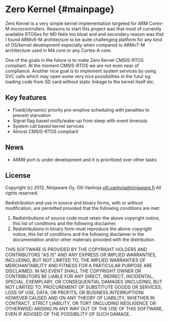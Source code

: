 Zero Kernel    {#mainpage}
===========

Zero Kernel is a very simple kernel implementation targeted for ARM
Corex-M microcontrollers. Reasons to start this project was that most of
currently available RTOSes for M0 feels too bloat and and secondary
reason was that I found ARMv6-M architecture to be quite challenging
platform for any kind of OS/kernel development especially when compared
to ARMv7-M architecture used in M4 core or any Cortex-A core.

One of the goals in the future is to make Zero Kernel CMSIS-RTOS compliant.
At the moment CMSIS-RTOS we are not even near of compliance. Another nice
goal is to implement system services by using SVC calls which may open
some very nice possibilities in the futur eg. loading code from SD
card without static linkage to the kernel itself etc.


Key features
------------

- Fixed(/dynamic) priority pre-emptive scheduling with penalties to prevent starvation
- Signal flag based notify/wake-up from sleep with event timeouts
- System call based kernel services
- Almost CMSIS-RTOS compliant


News
----

- ARM9 port is under development and it is prioritized over other tasks


License
-------

Copyright (c) 2012, Ninjaware Oy, Olli Vanhoja <olli.vanhoja@ninjaware.fi>
All rights reserved.

Redistribution and use in source and binary forms, with or without
modification, are permitted provided that the following conditions are met: 

1. Redistributions of source code must retain the above copyright notice, this
   list of conditions and the following disclaimer. 
2. Redistributions in binary form must reproduce the above copyright notice,
   this list of conditions and the following disclaimer in the documentation
   and/or other materials provided with the distribution. 

THIS SOFTWARE IS PROVIDED BY THE COPYRIGHT HOLDERS AND CONTRIBUTORS "AS IS" AND
ANY EXPRESS OR IMPLIED WARRANTIES, INCLUDING, BUT NOT LIMITED TO, THE IMPLIED
WARRANTIES OF MERCHANTABILITY AND FITNESS FOR A PARTICULAR PURPOSE ARE
DISCLAIMED. IN NO EVENT SHALL THE COPYRIGHT OWNER OR CONTRIBUTORS BE LIABLE FOR
ANY DIRECT, INDIRECT, INCIDENTAL, SPECIAL, EXEMPLARY, OR CONSEQUENTIAL DAMAGES
(INCLUDING, BUT NOT LIMITED TO, PROCUREMENT OF SUBSTITUTE GOODS OR SERVICES;
LOSS OF USE, DATA, OR PROFITS; OR BUSINESS INTERRUPTION) HOWEVER CAUSED AND
ON ANY THEORY OF LIABILITY, WHETHER IN CONTRACT, STRICT LIABILITY, OR TORT
(INCLUDING NEGLIGENCE OR OTHERWISE) ARISING IN ANY WAY OUT OF THE USE OF THIS
SOFTWARE, EVEN IF ADVISED OF THE POSSIBILITY OF SUCH DAMAGE.
